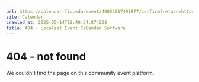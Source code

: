 ```yaml
---
url: https://calendar.fiu.edu/event/49055617491877/confirm?return=https%3A%2F%2Fcalendar.fiu.edu%2Fevent%2F2025-virtual-statewide-job-fair
site: Calendar
crawled_at: 2025-05-14T18:49:54.874208
title: 404 - Localist Event Calendar Software
---
```


# 404 - not found
We couldn't find the page on this community event platform.
